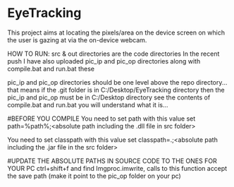 # EyeTracking
This project aims at locating the pixels/area on the device screen on which the user is gazing at via the on-device webcam.

HOW TO RUN:
src & out directories are the code directories
In the recent push I have also uploaded pic_ip and pic_op directories along with compile.bat and run.bat these

pic_ip and pic_op directories should be one level above the repo directory... that means if the .git folder is in C:/Desktop/EyeTracking directory then the pic_ip and pic_op must be in C:/Desktop directory
see the contents of compile.bat and run.bat you will understand what it is...

#BEFORE YOU COMPILE
You need to set path with this value
set path=%path%;<absolute path including the .dll file in src folder>

You need to set classpath with this value
set classpath=.;<absolute path including the .jar file in the src folder>

#UPDATE THE ABSOLUTE PATHS IN SOURCE CODE TO THE ONES FOR YOUR PC
ctrl+shift+f and find Imgproc.imwrite, calls to this function accept the save path (make it point to the pic_op folder on your pc)
